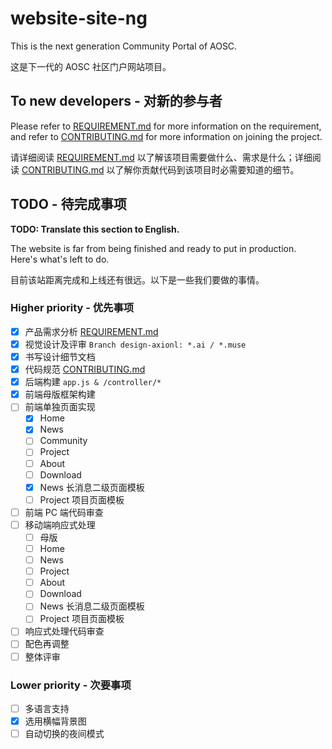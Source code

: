 # website-site-ng

This is the next generation Community Portal of AOSC.

这是下一代的 AOSC 社区门户网站项目。

## To new developers - 对新的参与者

Please refer to [REQUIREMENT.md](REQUIREMENT.md) for
more information on the requirement, and refer to [CONTRIBUTING.md](CONTRIBUTING.md) for more information
on joining the project.

请详细阅读 [REQUIREMENT.md](REQUIREMENT.md) 以了解该项目需要做什么、需求是什么；详细阅读 [CONTRIBUTING.md](CONTRIBUTING.md) 以了解你贡献代码到该项目时必需要知道的细节。

## TODO - 待完成事项

**TODO: Translate this section to English.**

The website is far from being finished and ready to put in production. Here's
what's left to do.

目前该站距离完成和上线还有很远。以下是一些我们要做的事情。

### Higher priority - 优先事项

-  [x] 产品需求分析 [REQUIREMENT.md](REQUIREMENT.md)
-  [x] 视觉设计及评审 `Branch design-axionl: *.ai / *.muse`
-  [x] 书写设计细节文档
-  [x] 代码规范 [CONTRIBUTING.md](CONTRIBUTING.md)
-  [x] 后端构建 `app.js & /controller/*`
-  [x] 前端母版框架构建
-  [ ] 前端单独页面实现
  - [x] Home
  - [x] News
  - [ ] Community
  - [ ] Project
  - [ ] About
  - [ ] Download
  - [x] News 长消息二级页面模板
  - [ ] Project 项目页面模板
-  [ ] 前端 PC 端代码审查
-  [ ] 移动端响应式处理
  - [ ] 母版
  - [ ] Home
  - [ ] News
  - [ ] Project
  - [ ] About
  - [ ] Download
  - [ ] News 长消息二级页面模板
  - [ ] Project 项目页面模板
-  [ ] 响应式处理代码审查
-  [ ] 配色再调整
-  [ ] 整体评审

### Lower priority - 次要事项

-  [ ] 多语言支持
-  [x] 选用横幅背景图
-  [ ] 自动切换的夜间模式
